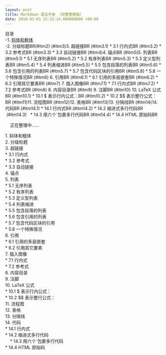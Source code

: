 ```yaml
---
layout: post
title: Markdown 语法手册 （完整整理版）
date: 2018-03-03 15:32:24.000000000 +09:00
---
```


目录<BR>
-1. [斜体和粗体](#itm1)<BR>
 -2. 分级标题BR(#itm2)
 (#itm3)3. 超链接BR
 (#itm3.1) *  3.1 行内式BR
  (#itm3.2)    * 3.2 参考式BR
  (#itm3.3)    * 3.3 自动链接BR
  (#itm4)4. 锚点BR
  (#itm5)5. 列表BR
    (#itm5.1)  * 5.1 无序列表BR
    (#itm5.2)  * 5.2 有序列表BR
    (#itm5.3)  * 5.3 定义型列表BR
    (#itm5.4)  * 5.4 列表缩进BR
     (#itm5.5) * 5.5 包含段落的列表BR
    (#itm5.6)  * 5.6 包含引用的列表BR
    (#itm5.7)  * 5.7 包含代码区块的引用BR
    (#itm5.8)  * 5.8 一个特殊情况BR
 (#itm6) 6. 引用BR
  (#itm6.1)    * 6.1 引用的多层嵌套BR
  (#itm6.2)    * 6.2 引用其它要素BR
 (#itm7) 7. 插入图像BR
   (#itm7.1)   * 7.1 行内式BR
  (#itm7.2)    * 7.2 参考式BR
 (#itm8) 8. 内容目录BR
 (#itm9) 9. 注脚BR
 (#itm10) 10. LaTeX 公式BR
  (#itm10.1)    * 10.1 $ 表示行内公式：BR
  (#itm10.2)    * 10.2 $$ 表示整行公式：BR
  (#itm11)11. 流程图BR
  (#itm12)12. 表格BR
  (#itm13)13. 分隔线BR
  (#itm14)14. 代码BR
  (#itm14.1)   * 14.1 行内式BR
  (#itm14.2)   * 14.2 缩进式多行代码BR
  (#itm14.3)   * 14.3 用六个\`包裹多行代码BR
  (#itm14.4)    * 14.4 HTML 原始码BR
     
     
正在整理中……


 <a name="#itm1">1. 斜体和粗体</a><BR>
 <a name="#2">2. 分级标题</a><BR>
 <a name="#3">3. 超链接</a><BR>
 <a name="#3.1"> *  3.1 行内式</a><BR>
  <a name="#3.2">    * 3.2 参考式</a><BR>
  <a name="#3.3">    * 3.3 自动链接</a><BR>
  <a name="#4">4. 锚点</a><BR>
  <a name="#5">5. 列表</a><BR>
    <a name="#5.1">  * 5.1 无序列表</a><BR>
    <a name="#5.2">  * 5.2 有序列表</a><BR>
    <a name="#5.3">  * 5.3 定义型列表</a><BR>
    <a name="#5.4">  * 5.4 列表缩进</a><BR>
     <a name="#5.5"> * 5.5 包含段落的列表</a><BR>
    <a name="#5.6">  * 5.6 包含引用的列表</a><BR>
    <a name="#5.7">  * 5.7 包含代码区块的引用</a><BR>
    <a name="#5.8">  * 5.8 一个特殊情况</a><BR>
 <a name="#6"> 6. 引用</a><BR>
  <a name="#6.1">    * 6.1 引用的多层嵌套</a><BR>
  <a name="#6.2">    * 6.2 引用其它要素</a><BR>
 <a name="#7"> 7. 插入图像</a><BR>
   <a name="#7.1">   * 7.1 行内式</a><BR>
  <a name="#7.2">    * 7.2 参考式</a><BR>
 <a name="#8"> 8. 内容目录</a><BR>
 <a name="#9"> 9. 注脚</a><BR>
 <a name="#10"> 10. LaTeX 公式</a><BR>
  <a name="#10.1">    * 10.1 $ 表示行内公式：</a><BR>
  <a name="#10.2">    * 10.2 $$ 表示整行公式：</a><BR>
  <a name="#11">11. 流程图</a><BR>
  <a name="#12">12. 表格</a><BR>
  <a name="#13">13. 分隔线</a><BR>
  <a name="#14">14. 代码</a><BR>
  <a name="#14.1">   * 14.1 行内式</a><BR>
  <a name="#14.2">   * 14.2 缩进式多行代码</a><BR>
  <a name="#14.3">   * 14.3 用六个\`包裹多行代码</a><BR>
  <a name="#14.4">    * 14.4 HTML 原始码</a><BR>


